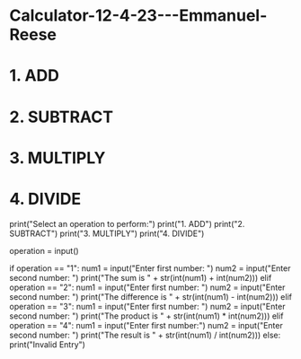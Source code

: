 # Calculator-12-4-23---Emmanuel-Reese
# 1. ADD
# 2. SUBTRACT
# 3. MULTIPLY
# 4. DIVIDE

print("Select an operation to perform:")
print("1. ADD")
print("2. SUBTRACT")
print("3. MULTIPLY")
print("4. DIVIDE")

operation = input()

if operation == "1":
    num1 = input("Enter first number: ")
    num2 = input("Enter second number: ")
    print("The sum is " + str(int(num1) + int(num2)))
elif operation == "2":
    num1 = input("Enter first number: ")
    num2 = input("Enter second number: ")
    print("The difference is " + str(int(num1) - int(num2)))
elif operation == "3":
    num1 = input("Enter first number: ")
    num2 = input("Enter second number: ")
    print("The product is " + str(int(num1) * int(num2)))
elif operation == "4":
    num1 = input("Enter first number:")
    num2 = input("Enter second number: ")
    print("The result is " + str(int(num1) / int(num2)))
else:
    print("Invalid Entry")
